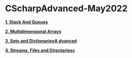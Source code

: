 # CScharpAdvanced-May2022


[**1. Stack And Queues**](https://github.com/YordanPashev/CSharpAdvanced-May2022/tree/main/StackAndQueues)

[**2. Multidimensional Arrays**](https://github.com/YordanPashev/CSharpAdvanced-May2022/tree/main/MultidimensionalArrays)

[**3. Sets and DictionariesA dvanced**](https://github.com/YordanPashev/CSharpAdvanced-May2022/tree/main/SetsAndDictionariesAdvanced)

[**4. Streams, Files and Directoriesc**](https://github.com/YordanPashev/CSharpAdvanced-May2022/tree/main/StreamsFilesAndDirectories)



